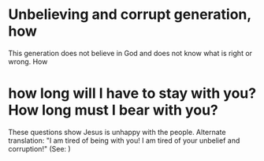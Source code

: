 
# Unbelieving and corrupt generation, how
This generation does not believe in God and does not know what is right or wrong. How

# how long will I have to stay with you? How long must I bear with you?
These questions show Jesus is unhappy with the people. Alternate translation: "I am tired of being with you! I am tired of your unbelief and corruption!" (See: )